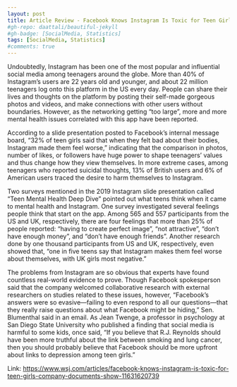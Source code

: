 ```yaml
---
layout: post
title: Article Review - Facebook Knows Instagram Is Toxic for Teen Girls, Company Documents Show
#gh-repo: daattali/beautiful-jekyll
#gh-badge: [SocialMedia, Statistics]
tags: [SocialMedia, Statistics]
#comments: true
---
```


Undoubtedly, Instagram has been one of the most popular and influential social media among teenagers around the globe. More than 40% of Instagram’s users are 22 years old and younger, and about 22 million teenagers log onto this platform in the US every day. People can share their lives and thoughts on the platform by posting their self-made gorgeous photos and videos, and make connections with other users without boundaries. However, as the networking getting “too large”, more and more mental health issues correlated with this app have been reported.

According to a slide presentation posted to Facebook’s internal message board, “32% of teen girls said that when they felt bad about their bodies, Instagram made them feel worse,” indicating that the comparison in photos, number of likes, or followers have huge power to shape teenagers’ values and thus change how they view themselves. In more extreme cases, among teenagers who reported suicidal thoughts, 13% of British users and 6% of American users traced the desire to harm themselves to Instagram.

Two surveys mentioned in the 2019 Instagram slide presentation called “Teen Mental Health Deep Dive” pointed out what teens think when it came to mental health and Instagram. One survey investigated several feelings people think that start on the app. Among 565 and 557 participants from the US and UK, respectively, there are four feelings that more than 25% of people reported: “having to create perfect image”, “not attractive”, “don’t have enough money”, and “don’t have enough friends”. Another research done by one thousand participants from US and UK, respectively, even showed that, “one in five teens say that Instagram makes them feel worse about themselves, with UK girls most negative.”

The problems from Instagram are so obvious that experts have found countless real-world evidence to prove. Though Facebook spokesperson said that the company welcomed collaborative research with external researchers on studies related to these issues, however, “Facebook’s answers were so evasive—failing to even respond to all our questions—that they really raise questions about what Facebook might be hiding,” Sen. Blumenthal said in an email. As Jean Twenge, a professor in psychology at San Diego State University who published a finding that social media is harmful to some kids, once said, “If you believe that R.J. Reynolds should have been more truthful about the link between smoking and lung cancer, then you should probably believe that Facebook should be more upfront about links to depression among teen girls.”

Link: https://www.wsj.com/articles/facebook-knows-instagram-is-toxic-for-teen-girls-company-documents-show-11631620739